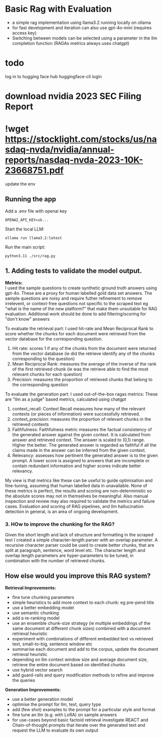 
# Basic Rag with Evaluation

* a simple rag implementation using llama3.2 running locally on ollama
* for fast development and iteration can also use gpt-4o-mini (requires access key)
* Switching between models can be selected using a parameter in the llm  completion function (RAGAs metrics always uses chatgpt)  


# todo
log in to hugging face hub
huggingface-cli login



# download nvidia 2023 SEC Filing Report
# !wget https://stocklight.com/stocks/us/nasdaq-nvda/nvidia/annual-reports/nasdaq-nvda-2023-10K-23668751.pdf


update the env




## Running the app

Add a .env file with openai key
```
OPENAI_API_KEY=sk...
```

Start the local LLM:  
```
ollama run llama3.2:latest
```
Run the main script:
```
python3.11 ./src/rag.py 
```




## 1. Adding tests to validate the model output.  

__Metrics:__  
I used the sample questions to create synthetic ground truth answers using gpt-4o. These are a proxy for human labelled gold data set answers. 
The sample questions are noisy and require futher refinement to remove irrelevent, or context-free questions not specific to the scraped text eg "what is the name of the new platform?"
that make them unsuitable for RAG evaluation. Additional work should be done to add filtering/scoring for "don't know" answers

To evaluate the retrieval part: 
I used hit-rate and Mean Reciprocal Rank to score whether the chunks for each document were retrieved from the vector database for the corresponding question.
1.  Hit rate: scores 1 if any of the chunks from the document were returned from the vector database (ie did the retrieve identify any of the chunks corresponding to the question)
2.  Mean Reciprocal Rank: measures the average of the inverse of the rank of the first retrieved chunk (ie was the retrieve able to find the most relevant chunks for each question)
3.  Precision: measures the proportion of retrieved chunks that belong to the corresponding question

To evaluate the generation part: 
I used out-of-the-box ragas metrics: These are "llm as a judge" based metrics, calculated using chatgpt 

1. context_recall: Context Recall measures how many of the relevant contexts (or pieces of information) were successfully retrieved.
2. context_precision: measures the proportion of relevant chunks in the retrieved contexts
3. Faithfulness: Faithfulness metric measures the factual consistency of the generated answer against the given context. It is calculated from answer and retrieved context. The answer is scaled to (0,1) range. Higher the better. The generated answer is regarded as faithful if all the claims made in the answer can be inferred from the given context. 
4. Relevancy: assesses how pertinent the generated answer is to the given prompt. A lower score is assigned to answers that are incomplete or contain redundant information and higher scores indicate better relevancy. 

 My view is that metrics like these can be useful to guide optimisation and fine-tuning, assuming that human labelled data in unavailable. None of these metrics is perfect, the results and scoring are non-deterministic so the absolute scores may not in themselves be meaningful. Also manual inspection and review may also required to validate the metrics and failure cases. Evaluation and scoring of RAG pipelines, and llm hallucination detection in general, is an area of ongoing development.

### 3.  HOw to improve the chunking for the RAG?
Given the short length and lack of structure and formatting in the scraped text I created a simple character-length parser with an overlap parameter. A recursive character parser could be used to create better chunks, that are split at paragraph, sentence, word level etc. The character length and overlap length parameters are hyper-parameters to be tuned, in combination with the number of retrieved chunks.


## How else would you improve this RAG system? 

__Retrieval Improvements:__
* fine tune chunking parameters
* simple heuristics to add more context to each chunk: eg pre-pend title
* use a better embedding model
* use semantic chunking
* add a re-ranking model
* use an ensemble chunk-size strategy (ie multiple embeddings of the same document at different chunk sizes) combined with a document retrieval heuristic
* experiment with combinations of different embedded text vs retrieved text, small-to-big, sentence window etc
* summarise each document and add to the corpus, update the document retrieval heuristic
* depending on llm context window size and average document size, retrieve the entire document based on identified chunks
* use hybrid vector search
* add guard-rails and query modification methods to refine and improve the queries


__Generation Improvements:__
 - use a better generation model
 - optimise the prompt for llm, text, query type
 - add (few shot) examples to the prompt for a particular style and format
 - fine tune an llm (e.g. with LoRA) on sample answers
 - for use-cases beyond basic factoid retrieval investigate REACT and Chain-of-thought prompts that iterate over the generated text and request the LLM to evaluate its own output





